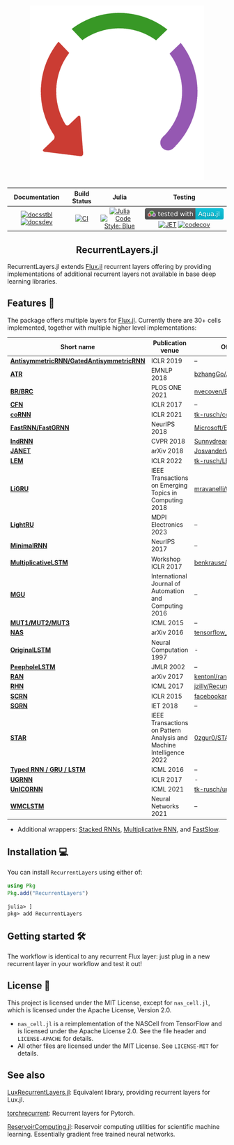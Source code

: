 <p align="center">
    <img width="400px" src="docs/src/assets/logo.png"/>
</p>

<div align="center">


| **Documentation** | **Build Status** | **Julia** | **Testing** |
|:-----------------:|:----------------:|:---------:|:-----------:|
| [![docsstbl][docs-stbl]][docsstbl-url] [![docsdev][docs-dev]][docsdev-url] | [![CI][ci-img]][ci-url] | [![Julia][julia-img]][julia-url] [![Code Style: Blue][style-img]][style-url] | [![Aqua QA][aqua-img]][aqua-url] [![JET][jet-img]][jet-url] [![codecov][cc-img]][cc-url] |

[docs-stbl]: https://img.shields.io/badge/docs-stable-blue.svg
[docsstbl-url]: https://MartinuzziFrancesco.github.io/RecurrentLayers.jl/stable/

[docs-dev]: https://img.shields.io/badge/docs-dev-blue.svg
[docsdev-url]: https://MartinuzziFrancesco.github.io/RecurrentLayers.jl/dev/

[ci-img]: https://github.com/MartinuzziFrancesco/RecurrentLayers.jl/actions/workflows/CI.yml/badge.svg?branch=main
[ci-url]: https://github.com/MartinuzziFrancesco/RecurrentLayers.jl/actions/workflows/CI.yml?query=branch%3Amain

[cc-img]: https://codecov.io/gh/MartinuzziFrancesco/RecurrentLayers.jl/branch/main/graph/badge.svg
[cc-url]: https://codecov.io/gh/MartinuzziFrancesco/RecurrentLayers.jl

[julia-img]: https://img.shields.io/badge/julia-v1.10+-blue.svg
[julia-url]: https://julialang.org/

[style-img]: https://img.shields.io/static/v1?label=code%20style&message=SciML&color=9558b2&labelColor=389826
[style-url]: https://github.com/SciML/SciMLStyle

[aqua-img]: https://raw.githubusercontent.com/JuliaTesting/Aqua.jl/master/badge.svg
[aqua-url]: https://github.com/JuliaTesting/Aqua.jl

[jet-img]: https://img.shields.io/badge/%E2%9C%88%EF%B8%8F%20tested%20with%20-%20JET.jl%20-%20red
[jet-url]: https://github.com/aviatesk/JET.jl


</div>

<div align="center">
    <h2>RecurrentLayers.jl</h2>
</div>

RecurrentLayers.jl extends [Flux.jl](https://github.com/FluxML/Flux.jl)
recurrent layers offering by providing implementations of additional
recurrent layers not available in base deep learning libraries.

## Features 🚀

The package offers multiple layers for [Flux.jl](https://github.com/FluxML/Flux.jl).
Currently there are 30+ cells implemented, together with multiple higher
level implementations:

| Short name | Publication venue | Official implementation |
|------------|-------------------|-----------------------------|
| [**AntisymmetricRNN/GatedAntisymmetricRNN**](https://arxiv.org/abs/1902.09689) | ICLR 2019 | – |
| [**ATR**](https://arxiv.org/abs/1810.12546) | EMNLP 2018 | [bzhangGo/ATR](https://github.com/bzhangGo/ATR) |
| [**BR/BRC**](https://doi.org/10.1371/journal.pone.0252676) | PLOS ONE 2021 | [nvecoven/BRC](https://github.com/nvecoven/BRC) |
| [**CFN**](https://arxiv.org/abs/1612.06212) | ICLR 2017 | – |
| [**coRNN**](https://arxiv.org/abs/2010.00951) | ICLR 2021 | [tk-rusch/coRNN](https://github.com/tk-rusch/coRNN) |
| [**FastRNN/FastGRNN**](https://arxiv.org/abs/1901.02358) | NeurIPS 2018 | [Microsoft/EdgeML](https://github.com/Microsoft/EdgeML) |
| [**IndRNN**](https://arxiv.org/abs/1803.04831) | CVPR 2018 | [Sunnydreamrain/IndRNN_Theano_Lasagne](https://github.com/Sunnydreamrain/IndRNN_Theano_Lasagne) |
| [**JANET**](https://arxiv.org/abs/1804.04849) | arXiv 2018 | [JosvanderWesthuizen/janet](https://github.com/JosvanderWesthuizen/janet) |
| [**LEM**](https://arxiv.org/pdf/2110.04744) | ICLR 2022 | [tk-rusch/LEM](https://github.com/tk-rusch/LEM) |
| [**LiGRU**](https://arxiv.org/abs/1803.10225) | IEEE Transactions on Emerging Topics in Computing 2018 | [mravanelli/theano-kaldi-rnn](https://github.com/mravanelli/theano-kaldi-rnn/) |
| [**LightRU**](https://www.mdpi.com/2079-9292/13/16/3204) | MDPI Electronics 2023 | – |
| [**MinimalRNN**](https://arxiv.org/abs/1711.06788) | NeurIPS 2017 | – |
| [**MultiplicativeLSTM**](https://arxiv.org/abs/1609.07959) | Workshop ICLR 2017 | [benkrause/mLSTM](https://github.com/benkrause/mLSTM) |
| [**MGU**](https://arxiv.org/abs/1603.09420) | International Journal of Automation and Computing 2016 | – |
| [**MUT1/MUT2/MUT3**](https://proceedings.mlr.press/v37/jozefowicz15.pdf) | ICML 2015 | – |
| [**NAS**](https://arxiv.org/abs/1611.01578) | arXiv 2016 | [tensorflow_addons/rnn](https://github.com/tensorflow/addons/blob/v0.20.0/tensorflow_addons/rnn/nas_cell.py#L29-L236) |
| [**OriginalLSTM**](https://ieeexplore.ieee.org/abstract/document/6795963) | Neural Computation 1997 | - |
| [**PeepholeLSTM**](https://www.jmlr.org/papers/volume3/gers02a/gers02a.pdf) | JMLR 2002 | – |
| [**RAN**](https://arxiv.org/abs/1705.07393) | arXiv 2017 | [kentonl/ran](https://github.com/kentonl/ran) |
| [**RHN**](https://arxiv.org/abs/1607.03474) | ICML 2017 | [jzilly/RecurrentHighwayNetworks](https://github.com/jzilly/RecurrentHighwayNetworks) |
| [**SCRN**](https://arxiv.org/abs/1412.7753) | ICLR 2015 | [facebookarchive/SCRNNs](https://github.com/facebookarchive/SCRNNs) |
| [**SGRN**](https://doi.org/10.1049/gtd2.12056) | IET 2018 | – |
| [**STAR**](https://arxiv.org/abs/1911.11033) | IEEE Transactions on Pattern Analysis and Machine Intelligence 2022 | [0zgur0/STAckable-Recurrent-network](https://github.com/0zgur0/STAckable-Recurrent-network) |
| [**Typed RNN / GRU / LSTM**](https://arxiv.org/abs/1602.02218) | ICML 2016 | – |
| [**UGRNN**](https://arxiv.org/abs/1611.09913) | ICLR 2017 | - |
| [**UnICORNN**](https://arxiv.org/abs/2103.05487) | ICML 2021 | [tk-rusch/unicornn](https://github.com/tk-rusch/unicornn) |
| [**WMCLSTM**](https://arxiv.org/abs/2109.00020) | Neural Networks 2021 | – |

 - Additional wrappers: [Stacked RNNs](https://arxiv.org/abs/1312.6026),
 [Multiplicative RNN](https://icml.cc/2011/papers/524_icmlpaper.pdf), and
 [FastSlow](https://arxiv.org/abs/1705.08639).



## Installation 💻

You can install `RecurrentLayers` using either of:

```julia
using Pkg
Pkg.add("RecurrentLayers")
```

```julia_repl
julia> ]
pkg> add RecurrentLayers
```

## Getting started 🛠️

The workflow is identical to any recurrent Flux layer: just plug in a new recurrent layer in your workflow and test it out!

## License 📜

This project is licensed under the MIT License, except for `nas_cell.jl`, which is licensed under the Apache License, Version 2.0.

- `nas_cell.jl` is a reimplementation of the NASCell from TensorFlow and is licensed under the Apache License 2.0. See the file header and `LICENSE-APACHE` for details.
- All other files are licensed under the MIT License. See `LICENSE-MIT` for details.


## See also

[LuxRecurrentLayers.jl](https://github.com/MartinuzziFrancesco/LuxRecurrentLayers.jl):
Equivalent library, providing recurrent layers for Lux.jl.

[torchrecurrent](https://github.com/MartinuzziFrancesco/torchrecurrent):
Recurrent layers for Pytorch.

[ReservoirComputing.jl](https://github.com/SciML/ReservoirComputing.jl):
Reservoir computing utilities for scientific machine learning.
Essentially gradient free trained neural networks.
